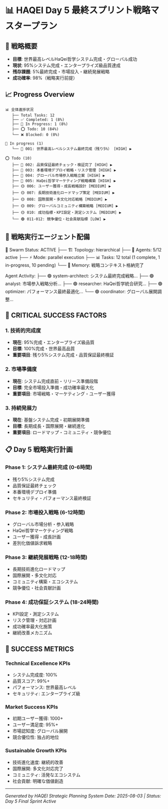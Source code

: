 # 📊 HAQEI Day 5 最終スプリント戦略マスタープラン

## 🌟 戦略概要
- **目標**: 世界最高レベルHaQei哲学システム完成・グローバル成功
- **現状**: 95%システム完成・エンタープライズ級品質達成
- **残存課題**: 5%最終完成・市場投入・継続発展戦略
- **成功確率**: 98%（戦略実行前提）

## 📈 Progress Overview
```
📊 全体進捗状況
   ├── Total Tasks: 12
   ├── ✅ Completed: 1 (8%)
   ├── 🔄 In Progress: 1 (8%)
   ├── ⭕ Todo: 10 (84%)
   └── ❌ Blocked: 0 (0%)

🔄 In progress (1)
   └── 🔴 001: 世界最高レベルシステム最終完成（残り5%） [HIGH] ▶

⭕ Todo (10)
   ├── 🔴 002: 品質保証最終チェック・検証完了 [HIGH] ▶
   ├── 🔴 003: 本番環境デプロイ戦略・リスク管理 [HIGH] ▶
   ├── 🔴 004: グローバル市場参入戦略立案 [HIGH] ▶
   ├── 🔴 005: HaQei哲学マーケティング戦略構築 [HIGH] ▶
   ├── 🟡 006: ユーザー獲得・成長戦略設計 [MEDIUM] ▶
   ├── 🟡 007: 長期技術進化ロードマップ策定 [MEDIUM] ▶
   ├── 🟡 008: 国際展開・多文化対応戦略 [MEDIUM] ▶
   ├── 🟡 009: グローバルコミュニティ構築戦略 [MEDIUM] ▶
   ├── 🟡 010: 成功指標・KPI設定・測定システム [MEDIUM] ▶
   └── 🟢 011-012: 競争優位・社会貢献指標 [LOW] ▶
```

## 🎯 戦略実行エージェント配備

🐝 Swarm Status: ACTIVE
├── 🏗️ Topology: hierarchical
├── 👥 Agents: 5/12 active
├── ⚡ Mode: parallel execution
├── 📊 Tasks: 12 total (1 complete, 1 in-progress, 10 pending)
└── 🧠 Memory: 戦略コンテキスト格納完了

Agent Activity:
├── 🟢 system-architect: システム最終完成戦略...
├── 🟢 analyst: 市場参入戦略分析...
├── 🟢 researcher: HaQei哲学統合研究...
├── 🟢 optimizer: パフォーマンス最終最適化...
└── 🟢 coordinator: グローバル展開調整...

## 🚀 CRITICAL SUCCESS FACTORS

### 1. 技術的完成度
- **現在**: 95%完成・エンタープライズ級品質
- **目標**: 100%完成・世界最高品質
- **重要項目**: 残り5%システム完成・品質保証最終検証

### 2. 市場準備度
- **現在**: システム完成直前・リリース準備段階
- **目標**: 完全市場投入準備・成功確率最大化
- **重要項目**: 市場戦略・マーケティング・ユーザー獲得

### 3. 持続発展力
- **現在**: 基盤システム完成・初期展開準備
- **目標**: 長期成長・国際展開・継続進化
- **重要項目**: ロードマップ・コミュニティ・競争優位

## 📋 Day 5 戦略実行計画

### Phase 1: システム最終完成 (0-6時間)
- 残り5%システム完成
- 品質保証最終チェック
- 本番環境デプロイ準備
- セキュリティ・パフォーマンス最終検証

### Phase 2: 市場投入戦略 (6-12時間)
- グローバル市場分析・参入戦略
- HaQei哲学マーケティング戦略
- ユーザー獲得・成長計画
- 差別化価値訴求戦略

### Phase 3: 継続発展戦略 (12-18時間)
- 長期技術進化ロードマップ
- 国際展開・多文化対応
- コミュニティ構築・エコシステム
- 競争優位・社会貢献計画

### Phase 4: 成功保証システム (18-24時間)
- KPI設定・測定システム
- リスク管理・対応計画
- 成功確率最大化施策
- 継続改善メカニズム

## 🎯 SUCCESS METRICS

### Technical Excellence KPIs
- システム完成度: 100%
- 品質スコア: 99%+
- パフォーマンス: 世界最高レベル
- セキュリティ: エンタープライズ級

### Market Success KPIs
- 初期ユーザー獲得: 1000+
- ユーザー満足度: 95%+
- 市場認知度: グローバル展開
- 競合優位性: 独占的地位

### Sustainable Growth KPIs
- 技術進化速度: 継続的改善
- 国際展開: 多文化対応完了
- コミュニティ: 活発なエコシステム
- 社会貢献: 明確な価値創造

---

*Generated by HAQEI Strategic Planning System*
*Date: 2025-08-03 | Status: Day 5 Final Sprint Active*